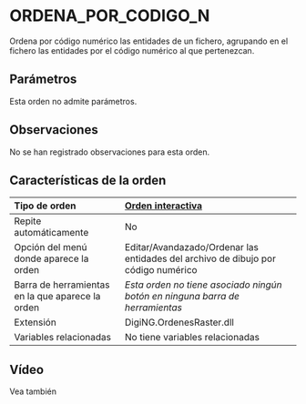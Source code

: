 # ORDENA\_POR\_CODIGO\_N

Ordena por código numérico las entidades de un fichero, agrupando en el fichero las entidades por el código numérico al que pertenezcan.

## Parámetros

Esta orden no admite parámetros.

## Observaciones

No se han registrado observaciones para esta orden.

## Características de la orden

| Tipo de orden | [Orden interactiva]() |
| :--- | :--- |
| Repite automáticamente | No |
| Opción del menú donde aparece la orden | Editar/Avandazado/Ordenar las entidades del archivo de dibujo por código numérico |
| Barra de herramientas en la que aparece la orden | _Esta orden no tiene asociado ningún botón en ninguna barra de herramientas_ |
| Extensión | DigiNG.OrdenesRaster.dll |
| Variables relacionadas | No tiene variables relacionadas |

## Vídeo

Vea también

